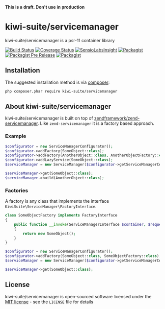 **This is a draft. Don't use in production**

# kiwi-suite/servicemanager

kiwi-suite/servicemanager is a psr-11 container library

[![Build Status](https://travis-ci.org/kiwi-suite/servicemanager.svg?branch=master)](https://travis-ci.org/kiwi-suite/servicemanager)
[![Coverage Status](https://coveralls.io/repos/github/kiwi-suite/servicemanager/badge.svg?branch=develop)](https://coveralls.io/github/kiwi-suite/servicemanager?branch=develop)
[![SensioLabsInsight](https://insight.sensiolabs.com/projects/a0f2c8b5-b9a6-4a58-b06f-00648fe90041/mini.png)](https://insight.sensiolabs.com/projects/a0f2c8b5-b9a6-4a58-b06f-00648fe90041)
[![Packagist](https://img.shields.io/packagist/v/kiwi-suite/servicemanager.svg)](https://packagist.org/packages/kiwi-suite/servicemanager)
[![Packagist Pre Release](https://img.shields.io/packagist/vpre/kiwi-suite/servicemanager.svg)](https://packagist.org/packages/kiwi-suite/servicemanager)
[![Packagist](https://img.shields.io/packagist/l/kiwi-suite/servicemanager.svg)](https://packagist.org/packages/kiwi-suite/servicemanager)

## Installation

The suggested installation method is via [composer](https://getcomposer.org/):

```sh
php composer.phar require kiwi-suite/servicemanager
```

## About kiwi-suite/servicemanager
kiwi-suite/servicemanager is built on top of [zendframework/zend-servicemanager](https://github.com/zendframework/zend-servicemanager). Like 
`zend-servicemanager` it is a factory based approach.

### Example

```php
$configurator = new ServiceManagerConfigurator();
$configurator->addFactory(SomeObject::class);
$configurator->addFactory(AnotherObject::class, AnotherObjectFactory::class);
$configurator->addLazyService(SomeObject::class);
$serviceManager = new ServiceManager($configurator->getServiceManagerConfig(), new ServiceManagerSetup());

$serviceManager->get(SomeObject::class);
$serviceManager->build(AnotherObject::class);
```

### Factories
A factory is any class that implements the interface `KiwiSuite\ServiceManager\FactoryInterface`.

```php
class SomeObjectFactory implements FactoryInterface
{
    public function __invoke(ServiceManagerInterface $container, $requestedName, array $options = null)
    {
        return new SomeObject();
    }
}

$configurator = new ServiceManagerConfigurator();
$configurator->addFactory(SomeObject::class, SomeObjectFactory::class);
$serviceManager = new ServiceManager($configurator->getServiceManagerConfig(), new ServiceManagerSetup());

$serviceManager->get(SomeObject::class);
```

## License

kiwi-suite/servicemanager is open-sourced software licensed under the [MIT license](http://opensource.org/licenses/MIT) - see the `LICENSE` file for details
